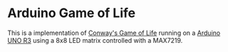 # Arduino Game of Life

This is a implementation of [Conway's Game of Life](https://en.wikipedia.org/wiki/Conway%27s_Game_of_Life) running on a [Arduino UNO R3](https://store.arduino.cc/arduino-uno-rev3) using a 8x8 LED matrix controlled with a MAX7219.